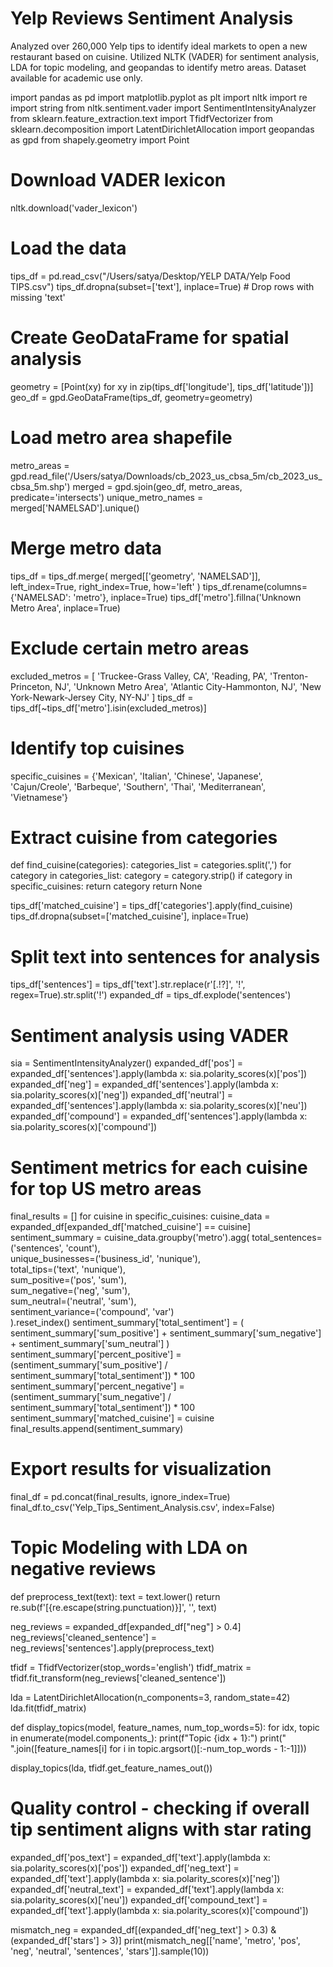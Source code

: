 # Yelp Reviews Sentiment Analysis
Analyzed over 260,000 Yelp tips to identify ideal markets to open a new restaurant based on cuisine.
Utilized NLTK (VADER) for sentiment analysis, LDA for topic modeling, and geopandas to identify metro areas.
Dataset available for academic use only.

import pandas as pd
import matplotlib.pyplot as plt
import nltk
import re
import string
from nltk.sentiment.vader import SentimentIntensityAnalyzer
from sklearn.feature_extraction.text import TfidfVectorizer
from sklearn.decomposition import LatentDirichletAllocation
import geopandas as gpd
from shapely.geometry import Point

# Download VADER lexicon
nltk.download('vader_lexicon')

# Load the data
tips_df = pd.read_csv("/Users/satya/Desktop/YELP DATA/Yelp Food TIPS.csv")
tips_df.dropna(subset=['text'], inplace=True)  # Drop rows with missing 'text'

# Create GeoDataFrame for spatial analysis
geometry = [Point(xy) for xy in zip(tips_df['longitude'], tips_df['latitude'])]
geo_df = gpd.GeoDataFrame(tips_df, geometry=geometry)

# Load metro area shapefile
metro_areas = gpd.read_file('/Users/satya/Downloads/cb_2023_us_cbsa_5m/cb_2023_us_cbsa_5m.shp')
merged = gpd.sjoin(geo_df, metro_areas, predicate='intersects')
unique_metro_names = merged['NAMELSAD'].unique()

# Merge metro data
tips_df = tips_df.merge(
    merged[['geometry', 'NAMELSAD']], 
    left_index=True, 
    right_index=True, 
    how='left'
)
tips_df.rename(columns={'NAMELSAD': 'metro'}, inplace=True)
tips_df['metro'].fillna('Unknown Metro Area', inplace=True)

# Exclude certain metro areas
excluded_metros = [
    'Truckee-Grass Valley, CA', 'Reading, PA', 'Trenton-Princeton, NJ',
    'Unknown Metro Area', 'Atlantic City-Hammonton, NJ', 
    'New York-Newark-Jersey City, NY-NJ'
]
tips_df = tips_df[~tips_df['metro'].isin(excluded_metros)]

# Identify top cuisines
specific_cuisines = {'Mexican', 'Italian', 'Chinese', 'Japanese', 'Cajun/Creole', 
                     'Barbeque', 'Southern', 'Thai', 'Mediterranean', 'Vietnamese'}

# Extract cuisine from categories
def find_cuisine(categories):
    categories_list = categories.split(',')
    for category in categories_list:
        category = category.strip()
        if category in specific_cuisines:
            return category
    return None  

tips_df['matched_cuisine'] = tips_df['categories'].apply(find_cuisine)
tips_df.dropna(subset=['matched_cuisine'], inplace=True)

# Split text into sentences for analysis
tips_df['sentences'] = tips_df['text'].str.replace(r'[.!?]', '!', regex=True).str.split('!')
expanded_df = tips_df.explode('sentences')

# Sentiment analysis using VADER
sia = SentimentIntensityAnalyzer()
expanded_df['pos'] = expanded_df['sentences'].apply(lambda x: sia.polarity_scores(x)['pos'])
expanded_df['neg'] = expanded_df['sentences'].apply(lambda x: sia.polarity_scores(x)['neg'])
expanded_df['neutral'] = expanded_df['sentences'].apply(lambda x: sia.polarity_scores(x)['neu'])
expanded_df['compound'] = expanded_df['sentences'].apply(lambda x: sia.polarity_scores(x)['compound'])

# Sentiment metrics for each cuisine for top US metro areas
final_results = []
for cuisine in specific_cuisines:
    cuisine_data = expanded_df[expanded_df['matched_cuisine'] == cuisine]
    sentiment_summary = cuisine_data.groupby('metro').agg(
        total_sentences=('sentences', 'count'),  
        unique_businesses=('business_id', 'nunique'),  
        total_tips=('text', 'nunique'),  
        sum_positive=('pos', 'sum'),  
        sum_negative=('neg', 'sum'),  
        sum_neutral=('neutral', 'sum'),  
        sentiment_variance=('compound', 'var')  
    ).reset_index()
    sentiment_summary['total_sentiment'] = (
            sentiment_summary['sum_positive'] + 
            sentiment_summary['sum_negative'] + 
            sentiment_summary['sum_neutral']
    )
    sentiment_summary['percent_positive'] = (sentiment_summary['sum_positive'] / sentiment_summary['total_sentiment']) * 100
    sentiment_summary['percent_negative'] = (sentiment_summary['sum_negative'] / sentiment_summary['total_sentiment']) * 100
    sentiment_summary['matched_cuisine'] = cuisine
    final_results.append(sentiment_summary)

# Export results for visualization
final_df = pd.concat(final_results, ignore_index=True)
final_df.to_csv('Yelp_Tips_Sentiment_Analysis.csv', index=False)

# Topic Modeling with LDA on negative reviews
def preprocess_text(text):
    text = text.lower()
    return re.sub(f'[{re.escape(string.punctuation)}]', '', text)

neg_reviews = expanded_df[expanded_df["neg"] > 0.4]
neg_reviews['cleaned_sentence'] = neg_reviews['sentences'].apply(preprocess_text)

tfidf = TfidfVectorizer(stop_words='english')
tfidf_matrix = tfidf.fit_transform(neg_reviews['cleaned_sentence'])

lda = LatentDirichletAllocation(n_components=3, random_state=42)
lda.fit(tfidf_matrix)

def display_topics(model, feature_names, num_top_words=5):
    for idx, topic in enumerate(model.components_):
        print(f"Topic {idx + 1}:")
        print(" ".join([feature_names[i] for i in topic.argsort()[:-num_top_words - 1:-1]]))

display_topics(lda, tfidf.get_feature_names_out())

# Quality control - checking if overall tip sentiment aligns with star rating
expanded_df['pos_text'] = expanded_df['text'].apply(lambda x: sia.polarity_scores(x)['pos'])
expanded_df['neg_text'] = expanded_df['text'].apply(lambda x: sia.polarity_scores(x)['neg'])
expanded_df['neutral_text'] = expanded_df['text'].apply(lambda x: sia.polarity_scores(x)['neu'])
expanded_df['compound_text'] = expanded_df['text'].apply(lambda x: sia.polarity_scores(x)['compound'])

mismatch_neg = expanded_df[(expanded_df['neg_text'] > 0.3) & (expanded_df['stars'] > 3)]
print(mismatch_neg[['name', 'metro', 'pos', 'neg', 'neutral', 'sentences', 'stars']].sample(10))
